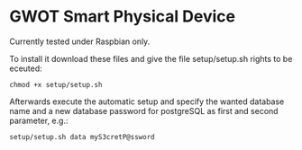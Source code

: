 # GWOT Smart Physical Device

Currently tested under Raspbian only.

To install it download these files and give the file setup/setup.sh rights to be eceuted:

`chmod +x setup/setup.sh`

Afterwards execute the automatic setup and specify the wanted database name and a new database password for postgreSQL as first and second parameter, e.g.:

`setup/setup.sh data myS3cretP@ssword`
